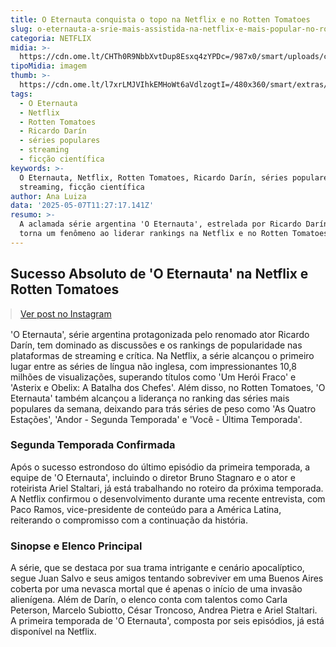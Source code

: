 ```yaml
---
title: O Eternauta conquista o topo na Netflix e no Rotten Tomatoes
slug: o-eternauta-a-srie-mais-assistida-na-netflix-e-mais-popular-no-rotten-tomatoes
categoria: NETFLIX
midia: >-
  https://cdn.ome.lt/CHTh0R9NbbXvtDup8Esxq4zYPDc=/987x0/smart/uploads/conteudo/fotos/eleternauta.jpg
tipoMidia: imagem
thumb: >-
  https://cdn.ome.lt/l7xrLMJVIhkEMHoWt6aVdlzogtI=/480x360/smart/extras/conteudos/eleternauta.jpg
tags:
  - O Eternauta
  - Netflix
  - Rotten Tomatoes
  - Ricardo Darín
  - séries populares
  - streaming
  - ficção científica
keywords: >-
  O Eternauta, Netflix, Rotten Tomatoes, Ricardo Darín, séries populares,
  streaming, ficção científica
author: Ana Luiza
data: '2025-05-07T11:27:17.141Z'
resumo: >-
  A aclamada série argentina 'O Eternauta', estrelada por Ricardo Darín, se
  torna um fenômeno ao liderar rankings na Netflix e no Rotten Tomatoes.
---
```


## Sucesso Absoluto de 'O Eternauta' na Netflix e Rotten Tomatoes

<blockquote class="instagram-media" data-instgrm-permalink="https://www.instagram.com/p/DJUvqg5P9VD/" data-instgrm-version="14" style="width:100%; max-width:540px; margin:1rem auto;"><a href="https://www.instagram.com/p/DJUvqg5P9VD/">Ver post no Instagram</a></blockquote>

'O Eternauta', série argentina protagonizada pelo renomado ator Ricardo Darín, tem dominado as discussões e os rankings de popularidade nas plataformas de streaming e crítica. Na Netflix, a série alcançou o primeiro lugar entre as séries de língua não inglesa, com impressionantes 10,8 milhões de visualizações, superando títulos como 'Um Herói Fraco' e 'Asterix e Obelix: A Batalha dos Chefes'. Além disso, no Rotten Tomatoes, 'O Eternauta' também alcançou a liderança no ranking das séries mais populares da semana, deixando para trás séries de peso como 'As Quatro Estações', 'Andor - Segunda Temporada' e 'Você - Última Temporada'.

### Segunda Temporada Confirmada

Após o sucesso estrondoso do último episódio da primeira temporada, a equipe de 'O Eternauta', incluindo o diretor Bruno Stagnaro e o ator e roteirista Ariel Staltari, já está trabalhando no roteiro da próxima temporada. A Netflix confirmou o desenvolvimento durante uma recente entrevista, com Paco Ramos, vice-presidente de conteúdo para a América Latina, reiterando o compromisso com a continuação da história.

### Sinopse e Elenco Principal

A série, que se destaca por sua trama intrigante e cenário apocalíptico, segue Juan Salvo e seus amigos tentando sobreviver em uma Buenos Aires coberta por uma nevasca mortal que é apenas o início de uma invasão alienígena. Além de Darín, o elenco conta com talentos como Carla Peterson, Marcelo Subiotto, César Troncoso, Andrea Pietra e Ariel Staltari. A primeira temporada de 'O Eternauta', composta por seis episódios, já está disponível na Netflix.
